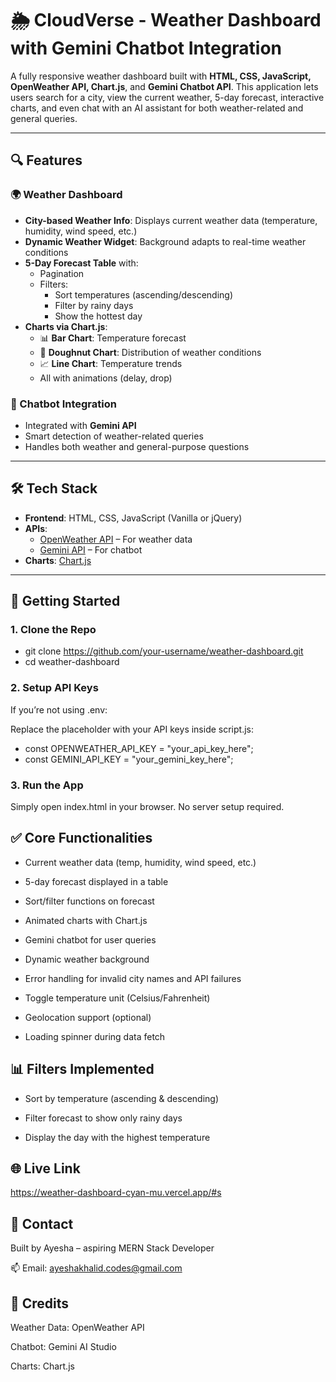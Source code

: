 # 🌦️ CloudVerse - Weather Dashboard with Gemini Chatbot Integration

A fully responsive weather dashboard built with **HTML, CSS, JavaScript, OpenWeather API, Chart.js**, and **Gemini Chatbot API**. This application lets users search for a city, view the current weather, 5-day forecast, interactive charts, and even chat with an AI assistant for both weather-related and general queries.

---

## 🔍 Features

### 🌍 Weather Dashboard
- **City-based Weather Info**: Displays current weather data (temperature, humidity, wind speed, etc.)
- **Dynamic Weather Widget**: Background adapts to real-time weather conditions
- **5-Day Forecast Table** with:
  - Pagination
  - Filters:
    - Sort temperatures (ascending/descending)
    - Filter by rainy days
    - Show the hottest day
- **Charts via Chart.js**:
  - 📊 **Bar Chart**: Temperature forecast
  - 🥧 **Doughnut Chart**: Distribution of weather conditions
  - 📈 **Line Chart**: Temperature trends
  - All with animations (delay, drop)

### 🤖 Chatbot Integration
- Integrated with **Gemini API**
- Smart detection of weather-related queries
- Handles both weather and general-purpose questions

---

## 🛠️ Tech Stack

- **Frontend**: HTML, CSS, JavaScript (Vanilla or jQuery)
- **APIs**:
  - [OpenWeather API](https://openweathermap.org/api) – For weather data
  - [Gemini API](https://ai.google.dev/aistudio) – For chatbot
- **Charts**: [Chart.js](https://www.chartjs.org/)

---

## 🚀 Getting Started

### 1. Clone the Repo

- git clone https://github.com/your-username/weather-dashboard.git
- cd weather-dashboard

### 2. Setup API Keys
If you’re not using .env:

Replace the placeholder with your API keys inside script.js:

- const OPENWEATHER_API_KEY = "your_api_key_here";
- const GEMINI_API_KEY = "your_gemini_key_here";

### 3. Run the App
Simply open index.html in your browser. No server setup required.

## ✅ Core Functionalities

 - Current weather data (temp, humidity, wind speed, etc.)

 - 5-day forecast displayed in a table

 - Sort/filter functions on forecast

 - Animated charts with Chart.js

 - Gemini chatbot for user queries

 - Dynamic weather background

 - Error handling for invalid city names and API failures

 - Toggle temperature unit (Celsius/Fahrenheit)

 - Geolocation support (optional)

 - Loading spinner during data fetch

## 📊 Filters Implemented

- Sort by temperature (ascending & descending)

- Filter forecast to show only rainy days

- Display the day with the highest temperature

## 🌐 Live Link
https://weather-dashboard-cyan-mu.vercel.app/#s

## 📧 Contact

Built by Ayesha – aspiring MERN Stack Developer

📫 Email: ayeshakhalid.codes@gmail.com

## 📝 Credits

Weather Data: OpenWeather API

Chatbot: Gemini AI Studio

Charts: Chart.js


